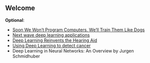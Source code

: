 Welcome
----

__Optional__:

- [Soon We Won’t Program Computers. We’ll Train Them Like Dogs](https://www.wired.com/2016/05/the-end-of-code/)
- [Next wave deep learning applications](https://www.nextplatform.com/2016/09/14/next-wave-deep-learning-applications/)
- [Deep Learning Reinvents the Hearing Aid](http://spectrum.ieee.org/consumer-electronics/audiovideo/deep-learning-reinvents-the-hearing-aid)
- [Using Deep Learning to detect cancer](https://research.googleblog.com/2017/03/assisting-pathologists-in-detecting.html)
- Deep Learning in Neural Networks: An Overview by Jurgen Schmidhuber